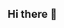 ## Hi there 👋

<!--
**Reverserecruter/Reverserecruter** is a ✨ _special_ ✨ repository because its `README.md` (this file) appears on your GitHub profile.
<h1 align="center">Hi 👋, I'm Tahira Afzal</h1>
<h3 align="center">🚀 Top-Rated Plus Reverse Recruiter | Career Strategist</h3>
< img  src="![image](https://github.com/user-attachments/assets/7b70c30a-4228-48b6-9262-428bc6d45494)"alt="".>

- 👯 I’m looking to collaborate on **Simplonics**

- 👨‍💻 All of my projects are available at [https://www.upwork.com/freelancers/~0108d2afaaff1d0166](https://www.upwork.com/freelancers/~0108d2afaaff1d0166)

- 📝 I regularly write articles on [https://www.linkedin.com/in/tahira-afzal-1722aa21a/](https://www.linkedin.com/in/tahira-afzal-1722aa21a/)

- 💬 Ask me about **reverse recruter,job apply assistant**

- 📫 How to reach me **tahiraafzal007@gmail.com**

- 📄 Know about my experiences [file:///C:/Users/Ayat%20Computer/Downloads/Tahira,%20Resume.pdf](file:///C:/Users/Ayat%20Computer/Downloads/Tahira,%20Resume.pdf)

<h3 align="left">Connect with me:</h3>
<p align="left">
<a href="https://linkedin.com/in/https://www.linkedin.com/in/tahira-afzal-1722aa21a/" target="blank"><img align="center" src="https://raw.githubusercontent.com/rahuldkjain/github-profile-readme-generator/master/src/images/icons/Social/linked-in-alt.svg" alt="https://www.linkedin.com/in/tahira-afzal-1722aa21a/" height="30" width="40" /></a>
</p>

<h3 align="left">Languages and Tools:</h3>
<p align="left"> <a href="https://aws.amazon.com" target="_blank" rel="noreferrer"> <img src="https://raw.githubusercontent.com/devicons/devicon/master/icons/amazonwebservices/amazonwebservices-original-wordmark.svg" alt="aws" width="40" height="40"/> </a> <a href="https://www.w3schools.com/cpp/" target="_blank" rel="noreferrer"> <img src="https://raw.githubusercontent.com/devicons/devicon/master/icons/cplusplus/cplusplus-original.svg" alt="cplusplus" width="40" height="40"/> </a> <a href="https://www.w3schools.com/cs/" target="_blank" rel="noreferrer"> <img src="https://raw.githubusercontent.com/devicons/devicon/master/icons/csharp/csharp-original.svg" alt="csharp" width="40" height="40"/> </a> <a href="https://dotnet.microsoft.com/" target="_blank" rel="noreferrer"> <img src="https://raw.githubusercontent.com/devicons/devicon/master/icons/dot-net/dot-net-original-wordmark.svg" alt="dotnet" width="40" height="40"/> </a> <a href="https://developer.mozilla.org/en-US/docs/Web/JavaScript" target="_blank" rel="noreferrer"> <img src="https://raw.githubusercontent.com/devicons/devicon/master/icons/javascript/javascript-original.svg" alt="javascript" width="40" height="40"/> </a> <a href="https://www.php.net" target="_blank" rel="noreferrer"> <img src="https://raw.githubusercontent.com/devicons/devicon/master/icons/php/php-original.svg" alt="php" width="40" height="40"/> </a> <a href="https://reactjs.org/" target="_blank" rel="noreferrer"> <img src="https://raw.githubusercontent.com/devicons/devicon/master/icons/react/react-original-wordmark.svg" alt="react" width="40" height="40"/> </a> <a href="https://www.rust-lang.org" target="_blank" rel="noreferrer"> <img src="https://raw.githubusercontent.com/devicons/devicon/master/icons/rust/rust-plain.svg" alt="rust" width="40" height="40"/> </a> </p>

<p><img align="left" src="https://github-readme-stats.vercel.app/api/top-langs?username=reverserecruter&show_icons=true&locale=en&layout=compact" alt="reverserecruter" /></p>

<p>&nbsp;<img align="center" src="https://github-readme-stats.vercel.app/api?username=reverserecruter&show_icons=true&locale=en" alt="reverserecruter" /></p>

<p><img align="center" src="https://github-readme-streak-stats.herokuapp.com/?user=reverserecruter&" alt="reverserecruter" /></p>
Here are some ideas to get you started:

- 🔭 I’m currently working on ...
- 🌱 I’m currently learning ...
- 👯 I’m looking to collaborate on ...
- 🤔 I’m looking for help with ...
- 💬 Ask me about ...
- 📫 How to reach me: ...
- 😄 Pronouns: ...
- ⚡ Fun fact: ...
-->
